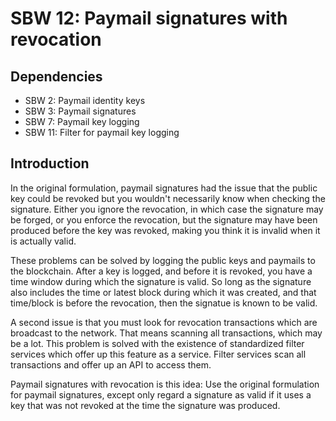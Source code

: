 SBW 12: Paymail signatures with revocation
==========================================

Dependencies
------------
* SBW 2: Paymail identity keys
* SBW 3: Paymail signatures
* SBW 7: Paymail key logging
* SBW 11: Filter for paymail key logging

Introduction
------------

In the original formulation, paymail signatures had the issue that the public
key could be revoked but you wouldn't necessarily know when checking the
signature. Either you ignore the revocation, in which case the signature may be
forged, or you enforce the revocation, but the signature may have been produced
before the key was revoked, making you think it is invalid when it is actually
valid.

These problems can be solved by logging the public keys and paymails to the
blockchain. After a key is logged, and before it is revoked, you have a time
window during which the signature is valid. So long as the signature also
includes the time or latest block during which it was created, and that
time/block is before the revocation, then the signatue is known to be valid.

A second issue is that you must look for revocation transactions which are
broadcast to the network. That means scanning all transactions, which may be a
lot. This problem is solved with the existence of standardized filter services
which offer up this feature as a service. Filter services scan all transactions
and offer up an API to access them.

Paymail signatures with revocation is this idea: Use the original formulation
for paymail signatures, except only regard a signature as valid if it uses a key
that was not revoked at the time the signature was produced.